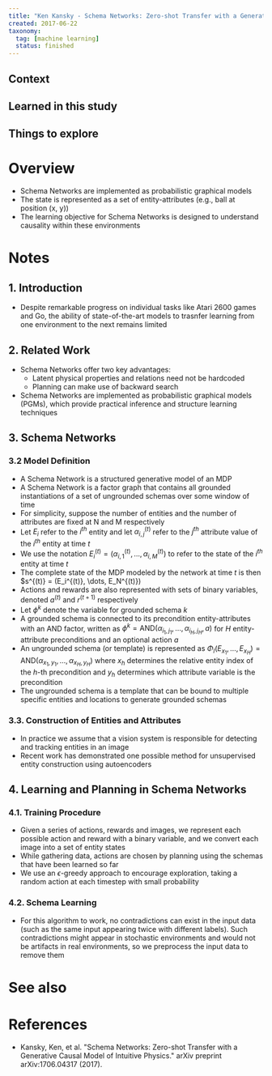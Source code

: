 ```yaml
---
title: "Ken Kansky - Schema Networks: Zero-shot Transfer with a Generative Causal Model of Intuitive Physics (2017)"
created: 2017-06-22
taxonomy:
  tag: [machine learning]
  status: finished
---
```


## Context

## Learned in this study

## Things to explore

# Overview
* Schema Networks are implemented as probabilistic graphical models
* The state is represented as a set of entity-attributes (e.g., ball at position (x, y))
* The learning objective for Schema Networks is designed to understand causality within these environments

# Notes
## 1. Introduction
* Despite remarkable progress on individual tasks like Atari 2600 games and Go, the ability of state-of-the-art models to trasnfer learning from one environment to the next remains limited

## 2. Related Work
* Schema Networks offer two key advantages:
	* Latent physical properties and relations need not be hardcoded
	* Planning can make use of backward search
* Schema Networks are implemented as probabilistic graphical models (PGMs), which provide practical inference and structure learning techniques

## 3. Schema Networks
### 3.2 Model Definition
* A Schema Network is a structured generative model of an MDP
* A Schema Network is a factor graph that contains all grounded instantiations of a set of ungrounded schemas over some window of time
* For simplicity, suppose the number of entities and the number of attributes are fixed at N and M respectively
* Let $E_i$ refer to the $i^{th}$ entity and let $\alpha_{i,j}^{(t)}$ refer to the $j^{th}$ attribute value of the $i^{th}$ entity at time $t$
* We use the notation $E_i^{(t)} = (\alpha_{i,1}^{(t)}, \dots, \alpha_{i,M}^{(t)})$ to refer to the state of the $i^{th}$ entity at time $t$
* The complete state of the MDP modeled by the network at time $t$ is then $s^{(t)} = (E_i^{(t)}, \dots, E_N^{(t)})
* Actions and rewards are also represented with sets of binary variables, denoted $a^{(t)}$ and $r^{(t+1)}$ respectively
* Let $\phi^k$ denote the variable for grounded schema $k$
* A grounded schema is connected to its precondition entity-attributes with an AND factor, written as $\phi^k = \text{AND}(\alpha_{i_1,j_1}, \dots, \alpha_{i_H,j_H}, a)$ for $H$ entity-attribute preconditions and an optional action $a$
* An ungrounded schema (or template) is represented as $\Phi_l(E_{x_1}, \dots, E_{x_H}) = \text{AND}(\alpha_{x_1,y_1}, \dots, \alpha_{x_H,y_H})$ where $x_h$ determines the relative entity index of the $h$-th precondition and $y_h$ determines which attribute variable is the precondition
* The ungrounded schema is a template that can be bound to multiple specific entities and locations to generate grounded schemas

### 3.3. Construction of Entities and Attributes
* In practice we assume that a vision system is responsible for detecting and tracking entities in an image
* Recent work has demonstrated one possible method for unsupervised entity construction using autoencoders

## 4. Learning and Planning in Schema Networks
### 4.1. Training Procedure
* Given a series of actions, rewards and images, we represent each possible action and reward with a binary variable, and we convert each image into a set of entity states
* While gathering data, actions are chosen by planning using the schemas that have been learned so far
* We use an $\epsilon$-greedy approach to encourage exploration, taking a random action at each timestep with small probability

### 4.2. Schema Learning
* For this algorithm to work, no contradictions can exist in the input data (such as the same input appearing twice with different labels). Such contradictions might appear in stochastic environments and would not be artifacts in real environments, so we preprocess the input data to remove them

# See also

# References
* Kansky, Ken, et al. "Schema Networks: Zero-shot Transfer with a Generative Causal Model of Intuitive Physics." arXiv preprint arXiv:1706.04317 (2017).
